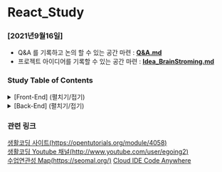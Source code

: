 # React_Study 
### [2021년9월16일]
- Q&A 를 기록하고 논의 할 수 있는 공간 마련 : **[Q&A.md](./Q&A.md)**
- 프로젝트 아이디어를 기록할 수 있는 공간 마련 : **[Idea_BrainStroming.md](./Idea_BrainStorming.md)**


### Study Table of Contents

<details>
<summary>[Front-End] (펼치기/접기)</summary><br>

  - 리액트 클래스 스타일 vs. 함수 스타일 편 {-[9/8일]-}
    - 수업 소개
    - 수업의 목표
    - state
    - 클래스에서 라이프사이클 구현하기
  - React Router DOM 편 {-[9/8일]-}
    - 수업 소개
    - 실습 준비
    - Router
    - Link
    - Nested Routing
  - React & Ajax 편 {-[9/15일]-}
    - 수업 소개
    - 실습 준비
    - Ajax로 컴포넌트 초기화하기
    - Ajax로 컴포넌트 상태 변경하기
    - 프레젠테이션 컨테이너에서 데이터 종속성 제거하기
    - 로딩 중 기능 구현
  - React Redux 편 {-[9/15일]-}
    - 수업 소개
    - 수업 계획
    - Redux 없는 React 컴포넌트 구조 만들기
    - Redux 도입
    - 리액트 컴포넌트에서 리덕스에 종속된 기능을 제거
    - react-redux가 필요한 이유

</details>

<details>
<summary>[Back-End] (펼치기/접기)</summary><br>

  - 자바스크립트와 Node.js {-[9/29일]-}
    - Node.js 시작하기
    - 수업의 목적
    - Node.js-설치
    - Node.js-공부 방법
    - Node.js-웹 서버 만들기
    - 자바스크립트-데이터 타입
    - 자바스크립트-변수
    - 자바스크립트-템플릿 리터럴
    - Node.js-URL 이해하기
    - Node.js-URL로 입력된 값 사용하기
    - App-동적인 웹 페이지 만들기
    - Node.js-파일 읽기
    - App-파일을 읽어서 본문 구현하기
    - 자바스크립트-Boolean
    - 자바스크립트-비교 연산자
    - 자바스크립트-제어문
    - 자바스크립트-조건문
    - 자바스크립트-콘솔에서 입력받기
    - App-오류 페이지와 홈페이지 구현
    - 자바스크립트-반복문
    - 자바스크립트-배열
    - 자바스크립트-배열과 반복문
    - Node.js-파일 목록 알아내기
    - Node.js-글 목록 출력하기
    - 자바스크립트-함수
    - App-함수를 이용해 코드 정리하기
    - 수업의 정상
    - Node.js-동기와 비동기 그리고 콜백
    - Node.js-패키지 매니저와 PM2
    - HTML-Form
    - App-글 생성 UI 만들기
    - App-POST 방식으로 전송된 데이터 받기
    - App-파일 생성과 리다이렉션
    - App-글 수정(수정 링크 생성)
    - App-글 수정(수정할 정보 전송)
    - App-글 수정(수정된 내용 저장)
    - App-글 삭제(삭제 버튼 구현)
    - App-글 삭제 기능 완성
    - 자바스크립트-객체의 형식
    - 자바스크립트-객체의 반복
    - 자바스크립트- 객체(값으로서의 함수)
    - 자바스크립트-객체(데이터와 값을 담는 그릇으로서의 함수)
    - App-템플릿 기능 정리정돈하기
    - Node.js-모듈의 형식
    - App-모듈의 활용
    - App-입력 정보에 대한 보안
    - App-출력 정보에 대한 보안
    - 수업을 마치며
  - MySQL(Skip예정)
    - ~~수업 소개~~
    - ~~실습 준비~~
    - ~~mysql 모듈의 기본 사용법~~
    - ~~mysql 모듈을 이용한 홈페이지 구현~~
    - ~~mysql로 상세 보기 구현~~
    - ~~mysql을 이용한 글 생성 기능 구현~~
    - ~~mysql로 글 수정 기능 구현~~
    - ~~mysql로 글 삭제 기능 구현~~
    - ~~JOIN을 이용한 상세 보기 구현~~
    - ~~글 생성 구현~~
    - ~~글 수정 구현~~
    - ~~수업의 정상~~
    - ~~Node.js의 DB 설정 정보 정리~~
    - ~~Node.js 코드 정리~~
    - ~~저자 관리 기능 구현~~
    - ~~저자 목록 보기 기능 구현~~
    - ~~저자 생성 기능 구현~~
    - ~~저자 수정 기능 구현~~
    - ~~저자 삭제 기능 구현~~
    - ~~보안: SQL 인젝션~~
    - ~~보안: 이스케이프~~
    - ~~수업을 마치며~~
  - Express 편 {-[10/6일]-}
    - 수업 소개
    - 실습 준비
    - Hello world
    - 홈페이지 구현
    - 상세 보기 페이지 구현
    - 페이지 생성 구현
    - 페이지 수정 구현
    - 페이지 삭제 구현
    - 익스프레스 미들웨어 사용하기
    - 익스프레스 미들웨어 만들기
    - 미들웨어의 실행 순서
    - 정적인 파일의 서비스
    - 에러 처리
    - 라우터
    - 보안
    - 익스프레스 제너레이터
  - 쿠키와 인증 편 {-[10/13일]-}
    - 수업 소개
    - 실습 준비
    - 쿠키의 생성
    - 쿠키 읽기
    - 쿠키 활용
    - 세션(Session)과 영구 쿠키(Permanent 쿠키)
    - 쿠키 옵션(Secure와 HttpOnly)
    - 쿠키 옵션(Path와 Domain)
    - 쿠키를 이용한 인증 기능 구현
  - 세션과 인증 편  {-[10/13일]-}
    - 수업 소개
    - express-session 미들웨어 구동
    - express-session의 옵션
    - express-session의 session 객체
    - express-session의 session store
    - express-session을 이용한 인증 구현
  - Passport.js 편  {-[10/20일]-}
    - 수업 소개
    - Passport.js 설치
    - 인증과 구현
    - 자격 확인
    - 세션 이용
    - 로그인 확인
    - 로그아웃
    - 플래시 메시지
    - 플래시 메시지 적용하기
    - 리팩터링
  - 다중 사용자 편 {-[10/20일]-}
    - 수업 소개
    - 수업의 목적
    - 회원 가입 UI 만들기
    - 회원 정보 저장하기
    - 세션 스토어에 저장하기
    - 로그인 기능 구현
    - 글 쓰기에 접근 제어 적용하기
    - 글 목록에 lowdb 적용하기
    - 글 수정에 접근 제어 적용하기
    - 글 삭제에 접근 제어 적용하기
    - 비밀번호 저장하기

</details>


### 관련 링크  
[생활코딩 사이트(https://opentutorials.org/module/4058)](https://opentutorials.org/module/4058)  
[생활코딩 Youtube 채널(http://www.youtube.com/user/egoing2)](http://www.youtube.com/user/egoing2)  
[수업연관성 Map(https://seomal.org/)](https://seomal.org/) 
[Cloud IDE Code Anywhere](https://codeanywhere.com/)
